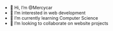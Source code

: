 - 👋 Hi, I’m @Mercycar
- 👀 I’m interested in web development
- 🌱 I’m currently learning Computer Science
- 💞️ I’m looking to collaborate on website projects

<!---
Mercycar/Mercycar is a ✨ special ✨ repository because its `README.md` (this file) appears on your GitHub profile.
You can click the Preview link to take a look at your changes.
--->
